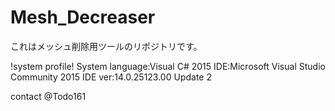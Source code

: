 # Mesh_Decreaser

これはメッシュ削除用ツールのリポジトリです。

!system profile!
System language:Visual C# 2015
IDE:Microsoft Visual Studio Community 2015
IDE ver:14.0.25123.00 Update 2

contact @Todo161
